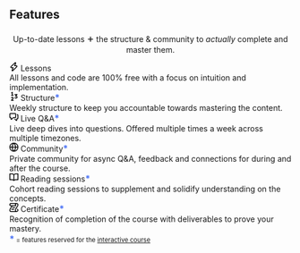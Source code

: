 <section id="features"></section>

<h2 class="ai-center-all mt-0 mb-0 md-typeset">Features</h2>

<p class="ai-section-subheader mb-3" style="text-align: center;">
Up-to-date lessons <span style="font-size: 1.2rem;">+</span> the structure & community to <i>actually</i> complete and master them.
</p>

<div class="row ai-features mb-2">
    <div class="col-md-6 ai-feature" data-aos="fade-right">
        <div class="ai-feature-header">
            <span class="mr-1"><svg xmlns="http://www.w3.org/2000/svg" viewBox="0 0 16 16" width="16" height="16"><path fill-rule="evenodd" d="M10.561 1.5a.016.016 0 00-.01.004L3.286 8.571A.25.25 0 003.462 9H6.75a.75.75 0 01.694 1.034l-1.713 4.188 6.982-6.793A.25.25 0 0012.538 7H9.25a.75.75 0 01-.683-1.06l2.008-4.418.003-.006a.02.02 0 00-.004-.009.02.02 0 00-.006-.006L10.56 1.5zM9.504.43a1.516 1.516 0 012.437 1.713L10.415 5.5h2.123c1.57 0 2.346 1.909 1.22 3.004l-7.34 7.142a1.25 1.25 0 01-.871.354h-.302a1.25 1.25 0 01-1.157-1.723L5.633 10.5H3.462c-1.57 0-2.346-1.909-1.22-3.004L9.503.429z"></path></svg></span> Lessons
        </div>
        <div class="ai-feature-text">
            All lessons and code are 100% free with a focus on intuition and implementation.
        </div>
    </div>
    <div class="col-md-6 ai-feature" data-aos="fade-left">
        <div class="ai-feature-header">
            <span class="mr-1"><svg xmlns="http://www.w3.org/2000/svg" viewBox="0 0 16 16" width="16" height="16"><path fill-rule="evenodd" d="M5.604.089A.75.75 0 016 .75v4.77h.711a.75.75 0 110 1.5H3.759a.75.75 0 110-1.5H4.5V2.15l-.334.223a.75.75 0 01-.832-1.248l1.5-1a.75.75 0 01.77-.037zM9 4.75A.75.75 0 019.75 4h4a.75.75 0 01.53 1.28l-1.89 1.892c.312.076.604.18.867.319.742.391 1.244 1.063 1.244 2.005 0 .653-.231 1.208-.629 1.627-.386.408-.894.653-1.408.777-1.01.243-2.225.063-3.124-.527a.75.75 0 01.822-1.254c.534.35 1.32.474 1.951.322.306-.073.53-.201.67-.349.129-.136.218-.32.218-.596 0-.308-.123-.509-.444-.678-.373-.197-.98-.318-1.806-.318a.75.75 0 01-.53-1.28l1.72-1.72H9.75A.75.75 0 019 4.75zm-3.587 5.763c-.35-.05-.77.113-.983.572a.75.75 0 11-1.36-.632c.508-1.094 1.589-1.565 2.558-1.425 1 .145 1.872.945 1.872 2.222 0 1.433-1.088 2.192-1.79 2.681-.308.216-.571.397-.772.573H7a.75.75 0 010 1.5H3.75a.75.75 0 01-.75-.75c0-.69.3-1.211.67-1.61.348-.372.8-.676 1.15-.92.8-.56 1.18-.904 1.18-1.474 0-.473-.267-.69-.587-.737z"></path></svg></span> Structure<span style="color: #4b73f5; font-size: 1rem;"><b>*</b></span>
        </div>
        <div class="ai-feature-text">
            Weekly structure to keep you accountable towards mastering the content.
        </div>
    </div>
    <div class="col-md-6 ai-feature" data-aos="fade-right">
        <div class="ai-feature-header">
            <span class="mr-1"><svg xmlns="http://www.w3.org/2000/svg" viewBox="0 0 16 16" width="16" height="16"><path fill-rule="evenodd" d="M1.5 2.75a.25.25 0 01.25-.25h8.5a.25.25 0 01.25.25v5.5a.25.25 0 01-.25.25h-3.5a.75.75 0 00-.53.22L3.5 11.44V9.25a.75.75 0 00-.75-.75h-1a.25.25 0 01-.25-.25v-5.5zM1.75 1A1.75 1.75 0 000 2.75v5.5C0 9.216.784 10 1.75 10H2v1.543a1.457 1.457 0 002.487 1.03L7.061 10h3.189A1.75 1.75 0 0012 8.25v-5.5A1.75 1.75 0 0010.25 1h-8.5zM14.5 4.75a.25.25 0 00-.25-.25h-.5a.75.75 0 110-1.5h.5c.966 0 1.75.784 1.75 1.75v5.5A1.75 1.75 0 0114.25 12H14v1.543a1.457 1.457 0 01-2.487 1.03L9.22 12.28a.75.75 0 111.06-1.06l2.22 2.22v-2.19a.75.75 0 01.75-.75h1a.25.25 0 00.25-.25v-5.5z"></path></svg></span> Live Q&A<span style="color: #4b73f5; font-size: 1rem;"><b>*</b></span>
        </div>
        <div class="ai-feature-text">
            Live deep dives into questions. Offered multiple times a week across multiple timezones.
        </div>
    </div>
    <div class="col-md-6 ai-feature" data-aos="fade-right">
        <div class="ai-feature-header">
            <span class="mr-1"><svg xmlns="http://www.w3.org/2000/svg" viewBox="0 0 16 16" width="16" height="16"><path fill-rule="evenodd" d="M1.543 7.25h2.733c.144-2.074.866-3.756 1.58-4.948.12-.197.237-.381.353-.552a6.506 6.506 0 00-4.666 5.5zm2.733 1.5H1.543a6.506 6.506 0 004.666 5.5 11.13 11.13 0 01-.352-.552c-.715-1.192-1.437-2.874-1.581-4.948zm1.504 0h4.44a9.637 9.637 0 01-1.363 4.177c-.306.51-.612.919-.857 1.215a9.978 9.978 0 01-.857-1.215A9.637 9.637 0 015.78 8.75zm4.44-1.5H5.78a9.637 9.637 0 011.363-4.177c.306-.51.612-.919.857-1.215.245.296.55.705.857 1.215A9.638 9.638 0 0110.22 7.25zm1.504 1.5c-.144 2.074-.866 3.756-1.58 4.948-.12.197-.237.381-.353.552a6.506 6.506 0 004.666-5.5h-2.733zm2.733-1.5h-2.733c-.144-2.074-.866-3.756-1.58-4.948a11.738 11.738 0 00-.353-.552 6.506 6.506 0 014.666 5.5zM8 0a8 8 0 100 16A8 8 0 008 0z"></path></svg></span> Community<span style="color: #4b73f5; font-size: 1rem;"><b>*</b></span>
        </div>
        <div class="ai-feature-text">
            Private community for async Q&A, feedback and connections for during and after the course.
        </div>
    </div>
    <div class="col-md-6 ai-feature" data-aos="fade-left">
        <div class="ai-feature-header">
            <span class="mr-1"><svg xmlns="http://www.w3.org/2000/svg" viewBox="0 0 16 16" width="16" height="16"><path fill-rule="evenodd" d="M0 1.75A.75.75 0 01.75 1h4.253c1.227 0 2.317.59 3 1.501A3.744 3.744 0 0111.006 1h4.245a.75.75 0 01.75.75v10.5a.75.75 0 01-.75.75h-4.507a2.25 2.25 0 00-1.591.659l-.622.621a.75.75 0 01-1.06 0l-.622-.621A2.25 2.25 0 005.258 13H.75a.75.75 0 01-.75-.75V1.75zm8.755 3a2.25 2.25 0 012.25-2.25H14.5v9h-3.757c-.71 0-1.4.201-1.992.572l.004-7.322zm-1.504 7.324l.004-5.073-.002-2.253A2.25 2.25 0 005.003 2.5H1.5v9h3.757a3.75 3.75 0 011.994.574z"></path></svg></span> Reading sessions<span style="color: #4b73f5; font-size: 1rem;"><b>*</b></span>
        </div>
        <div class="ai-feature-text">
            Cohort reading sessions to supplement and solidify understanding on the concepts.
        </div>
    </div>
    <div class="col-md-6 ai-feature" data-aos="fade-left">
        <div class="ai-feature-header">
            <span class="mr-1"><svg xmlns="http://www.w3.org/2000/svg" viewBox="0 0 16 16" width="16" height="16"><path d="M5 8.25a.75.75 0 01.75-.75h4a.75.75 0 010 1.5h-4A.75.75 0 015 8.25zM4 10.5A.75.75 0 004 12h4a.75.75 0 000-1.5H4z"></path><path fill-rule="evenodd" d="M13-.005H3a3 3 0 00-3 3c0 .676.224 1.254.603 1.722.526.65 1.331.783 1.907.783h1.177c-.364.662-.814 1.339-1.287 2.048-.205.309-.414.624-.623.946C.891 9.865 0 11.418 0 13a3 3 0 003 3h10a3 3 0 001.667-5.494.75.75 0 00-.834 1.246A1.5 1.5 0 1111.5 13c0-.642.225-1.347.623-2.136.397-.787.933-1.593 1.501-2.446l.011-.017c.554-.83 1.139-1.709 1.582-2.588.445-.885.783-1.836.783-2.818 0-1.672-1.346-3-3-3zm-10 1.5a1.5 1.5 0 00-1.5 1.5c0 .321.1.569.27.778.097.12.325.227.74.227h7.674A2.737 2.737 0 0110 2.995c0-.546.146-1.059.401-1.5H3zm10 0c.831 0 1.5.662 1.5 1.5 0 .646-.225 1.353-.623 2.143-.398.79-.933 1.595-1.501 2.448l-.017.026c-.552.828-1.134 1.702-1.575 2.576C10.338 11.072 10 12.021 10 13c0 .546.146 1.059.401 1.5H3A1.5 1.5 0 011.5 13c0-1.084.63-2.289 1.537-3.692.177-.274.366-.556.558-.845.632-.948 1.306-1.96 1.773-2.963h6.382a.75.75 0 00.417-1.373c-.444-.298-.667-.656-.667-1.132a1.5 1.5 0 011.5-1.5z"></path></svg></span> Certificate<span style="color: #4b73f5; font-size: 1rem;"><b>*</b></span>
        </div>
        <div class="ai-feature-text">
            Recognition of completion of the course with deliverables to prove your mastery.
        </div>
    </div>
</div>

<div class="mt-0" style="text-align: left;">
    <p class="ai-section-subheader" style="margin-top: 0rem; margin-bottom: 0rem; font-size: 0.7rem;"><span style="color: #4b73f5; font-size: 1rem;"><b>*</b></span> = features reserved for the&nbsp;<a href="#pricing">interactive course</a></p>
</div>